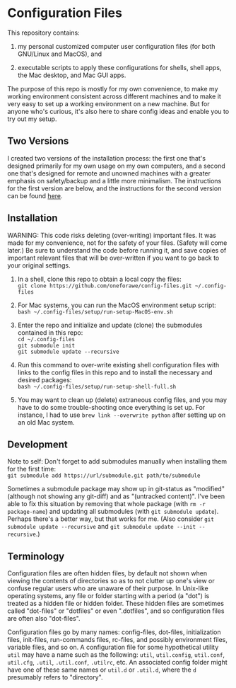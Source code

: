 # Configuration Files

This repository contains:

1. my personal customized computer user configuration files (for both GNU/Linux
and MacOS), and

2. executable scripts to apply these configurations for shells, shell apps, the
Mac desktop, and Mac GUI apps.

The purpose of this repo is mostly for my own convenience, to make my working
environment consistent across different machines and to make it very easy to set
up a working environment on a new machine.  But for anyone who's curious, it's
also here to share config ideas and enable you to try out my setup.


## Two Versions

I created two versions of the installation process: the first one that's
designed primarily for my own usage on my own computers, and a second one that's
designed for remote and unowned machines with a greater emphasis on
safety/backup and a little more minimalism.  The instructions for the first
version are below, and the instructions for the second version can be found
[here](https://github.com/oneforawe/config-files/tree/master/setup/remote-machine-setup).


## Installation

WARNING: This code risks deleting (over-writing) important files. It was made
for my convenience, not for the safety of your files.  (Safety will come later.)
Be sure to understand the code before running it, and save copies of important
relevant files that will be over-written if you want to go back to your original
settings.

1. In a shell, clone this repo to obtain a local copy the files:  
   `git clone https://github.com/oneforawe/config-files.git ~/.config-files`

2. For Mac systems, you can run the MacOS environment setup script:  
   `bash ~/.config-files/setup/run-setup-MacOS-env.sh`

3. Enter the repo and initialize and update (clone) the submodules contained in
this repo:  
   `cd ~/.config-files`  
   `git submodule init`  
   `git submodule update --recursive`

4. Run this command to over-write existing shell configuration files with links
to the config files in this repo and to install the necessary and desired
packages:  
   `bash ~/.config-files/setup/run-setup-shell-full.sh`

5. You may want to clean up (delete) extraneous config files, and you may have
to do some trouble-shooting once everything is set up.  For instance, I had to
use `brew link --overwrite python` after setting up on an old Mac system.


## Development

Note to self: Don't forget to add submodules manually when installing them for
the first time:  
   `git submodule add https://url/submodule.git path/to/submodule`

Sometimes a submodule package may show up in git-status as "modified" (although
not showing any git-diff) and as "(untracked content)".  I've been able to fix
this situation by removing that whole package (with `rm -r package-name`) and
updating all submodules (with `git submodule update`).  Perhaps there's a better
way, but that works for me.  (Also consider `git submodule update --recursive`
and `git submodule update --init --recursive`.)


## Terminology

Configuration files are often hidden files, by default not shown when viewing
the contents of directories so as to not clutter up one's view or confuse
regular users who are unaware of their purpose.  In Unix-like operating systems,
any file or folder starting with a period (a "dot") is treated as a hidden file
or hidden folder.  These hidden files are sometimes called "dot-files" or
"dotfiles" or even ".dotfiles", and so configuration files are often also
"dot-files".

Configuration files go by many names: config-files, dot-files, initialization
files, init-files, run-commands files, rc-files, and possibly environment files,
variable files, and so on.  A configuration file for some hypothetical utility
`util` may have a name such as the following: `util`, `util.config`,
`util.conf`, `util.cfg`, `.util`, `.util.conf`, `.utilrc`, etc.  An associated
config folder might have one of these same names or `util.d` or `.util.d`, where
the `d` presumably refers to "directory".
